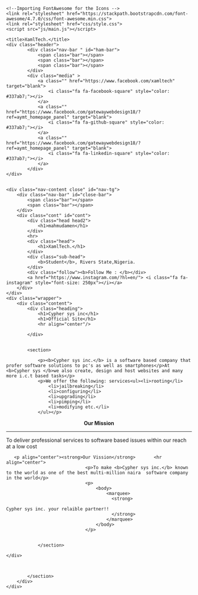 <!-- Created by 👑Dave -->

<!-- edited  by David-->

<!DOCTYPE html>
<html lang="en">

<head>
    <meta charset="UTF-8">
    <meta name="viewport" content="width=device-width, initial-scale=1.0">
    <meta http-equiv="X-UA-Compatible" content="ie=edge">

    <!--Importing FontAwesome for the Icons -->
    <link rel="stylesheet" href="https://stackpath.bootstrapcdn.com/font-awesome/4.7.0/css/font-awesome.min.css">
	<link rel="stylesheet" href="css/style.css">
	<script src="js/main.js"></script>
	
    <title>XamlTech.</title>
    <div class="header">
            <div class="nav-bar " id="ham-bar">
                <span class="bar"></span>
                <span class="bar"></span>
                <span class="bar"></span>
            </div>
            <div class="media" >			
                <a class="" href="https://www.facebook.com/xamltech" target="blank">
					<i class="fa fa-facebook-square" style="color: #337ab7;"></i>
				</a>
				<a class="" href="https://www.facebook.com/gatewaywebdesign18/?ref=aymt_homepage_panel" target="blank">
					<i class="fa fa-github-square" style="color: #337ab7;"></i>
				</a>
				<a class="" href="https://www.facebook.com/gatewaywebdesign18/?ref=aymt_homepage_panel" target="blank">
					<i class="fa fa-linkedin-square" style="color: #337ab7;"></i>
				</a>
            </div>
	</div>
     

    <div class="nav-content close" id="nav-tg">
        <div class="nav-bar" id="close-bar">
            <span class="bar"></span>
            <span class="bar"></span>
        </div>
        <div class="cont" id="cont">
            <div class="head head2">
                <h1>mahmudamen</h1>
            </div>
            <hr>
            <div class="head">
                <h1>XamlTech.</h1>
            </div>
            <div class="sub-head">
                <b>Student</b>, Rivers State,Nigeria.
            </div>
            <div class="follow"><b>Follow Me : </b></div>
            <a href="https://www.instagram.com/?hl=en/"> <i class="fa fa-instagram" style="font-size: 250px"></i></a>
        </div>
    </div>
    <div class="wrapper">
        <div class="content">
            <div class="heading">
                <h1>Cypher sys inc</h1>
                <h1>Official Site</h1>
                <hr align="center"/>
               
            </div>
           

            <section>

                <p><b>Cypher sys inc.</b> is a software based company that profer software solutions to pc's as well as smartphones</p>At <b>Cypher sys </b>we also create, design and host websites and many more i.c.t based tasks</p>
                <p>We offer the following: services<ul><li>rooting</li>
                    <li>jailbreaking</li>
                    <li>configuring</li>
                    <li>upgrading</li>
                    <li>pimping</li>
                    <li>modifying etc.</li>
                </ul></p>
                
<p align="center"><strong>Our Mission</strong>
      <hr align="center">          
        
<p>To deliver professional services to software based issues within our reach at a low cost </p>
       
       <p align="center"><strong>Our Vission</strong>       <hr align="center">  
                                  <p>To make <b>Cypher sys inc.</b> known to the world as one of the best multi-million naira  software company in the world</p>
                                  <p>
                                      <body>
                                          <marquee>
                                            <strong>
                                                                                              Cypher sys inc. your relaible partner!!
                                            </strong>
                                          </marquee>
                                      </body>
                                  </p>
                                  
                                                                                                        
                </section>                                                 
                                                                                                   </div>
              
        

            </section>
        </div>
    </div>
</body>

